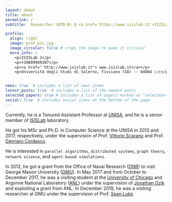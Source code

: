 ```yaml
---
layout: about
title: about
permalink: /
subtitle:  Researcher (RTD-B) @ <a href='https://www.isislab.it'>ISISLab</a>, <a href='https://docenti.unisa.it/028012/home'>Department of Computer Science</a>. Università degli Studi di Salerno (UNISA) · 🇮🇹

profile:
  align: right
  image: prof_pic.jpg
  image_circular: false # crops the image to make it circular
  more_info: >
    <p>ISISLab 2</p>
    <p>+39089969307</p>
    <p><a href=" http://www.isislab.it"> www.isislab.it</a></p>
    <p>Università degli Studi di Salerno, Fisciano (SA) -- 84084 🇮🇹</p>


news: true  # includes a list of news items
latest_posts: true  # includes a list of the newest posts
selected_papers: true # includes a list of papers marked as "selected={true}"
social: true  # includes social icons at the bottom of the page
---
```


Currently, he is a Tenured Assistant Professor at [UNISA](www.unisa.it), and he is a senior member of [ISISLab](www.isislab.it) laboratory.

He got his MSc and Ph.D. in Computer Science at the UNISA in 2013 and 2017, respectively, under the supervision of Prof. [Vittorio Scarano](http://intranet.di.unisa.it/~vitsca/) and Prof. [Gennaro Cordasco](https://www.psicologia.unicampania.it/dipartimento/docenti?MATRICOLA=059407). 

He is interested in `parallel algorithms`, `distributed systems`, `graph theory`, `network science`, and `agent-based simulations`. 

In 2012, he got a grant from the Office of Naval Research ([ONR](https://www.nre.navy.mil/)) to visit George Mason University ([GMU](https://www.gmu.edu/)). In May 2017 and from October to December 2017, he was a visiting student at the [University of Chicago](https://www.uchicago.edu/) and Argonne National Laboratory ([ANL](https://www.anl.gov/)) under the supervision of [Jonathan Ozik](https://www.anl.gov/profile/jonathan-ozik) and exploiting a grant from ANL. 
In December 2019, he was a visiting researcher at GMU under the supervision of Prof. [Sean Luke](https://cs.gmu.edu/~sean/). 

